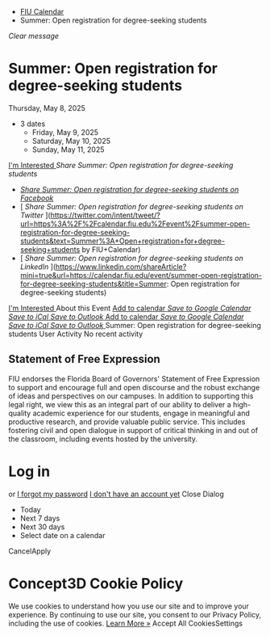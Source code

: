   * [FIU Calendar](https://calendar.fiu.edu/)
  * Summer: Open registration for degree-seeking students


_Clear message_
# Summer: Open registration for degree-seeking students
Thursday, May 8, 2025 
+ 3 dates
  * Friday, May 9, 2025
  * Saturday, May 10, 2025
  * Sunday, May 11, 2025


[ I'm Interested ](https://calendar.fiu.edu/event/49047685941041/confirm?return=https%3A%2F%2Fcalendar.fiu.edu%2Fevent%2Fsummer-open-registration-for-degree-seeking-students)
_Share Summer: Open registration for degree-seeking students_
  * [ _Share Summer: Open registration for degree-seeking students on Facebook_ ](https://www.facebook.com/sharer/sharer.php?u=https://calendar.fiu.edu/event/summer-open-registration-for-degree-seeking-students)
  * [ _Share Summer: Open registration for degree-seeking students on Twitter_ ](https://twitter.com/intent/tweet/?url=https%3A%2F%2Fcalendar.fiu.edu%2Fevent%2Fsummer-open-registration-for-degree-seeking-students&text=Summer%3A+Open+registration+for+degree-seeking+students by FIU+Calendar)
  * [ _Share Summer: Open registration for degree-seeking students on LinkedIn_ ](https://www.linkedin.com/shareArticle?mini=true&url=https://calendar.fiu.edu/event/summer-open-registration-for-degree-seeking-students&title=Summer: Open registration for degree-seeking students)


[ I'm Interested ](https://calendar.fiu.edu/event/49047685941041/confirm?return=https%3A%2F%2Fcalendar.fiu.edu%2Fevent%2Fsummer-open-registration-for-degree-seeking-students)
About this Event
[Add to calendar ](https://calendar.fiu.edu/event/summer-open-registration-for-degree-seeking-students)
[ _Save to Google Calendar_ ](https://calendar.google.com/calendar/event?action=TEMPLATE&dates=20250508%2F20250509&details=Summer%3A+Open+registration+for+degree-seeking+students%0A%0Ahttps%3A%2F%2Fcalendar.fiu.edu%2Fevent%2Fsummer-open-registration-for-degree-seeking-students&location=&sprop=website%3Acalendar.fiu.edu&text=Summer%3A+Open+registration+for+degree-seeking+students "Save to Google Calendar") [ _Save to iCal_ ](https://calendar.fiu.edu/event/summer-open-registration-for-degree-seeking-students.ics "Save to iCal") [ _Save to Outlook_ ](https://calendar.fiu.edu/event/summer-open-registration-for-degree-seeking-students.ics "Save to Outlook")
[Add to calendar ](https://calendar.fiu.edu/event/summer-open-registration-for-degree-seeking-students)
[ _Save to Google Calendar_ ](https://calendar.google.com/calendar/event?action=TEMPLATE&dates=20250508%2F20250509&details=Summer%3A+Open+registration+for+degree-seeking+students%0A%0Ahttps%3A%2F%2Fcalendar.fiu.edu%2Fevent%2Fsummer-open-registration-for-degree-seeking-students&location=&sprop=website%3Acalendar.fiu.edu&text=Summer%3A+Open+registration+for+degree-seeking+students "Save to Google Calendar") [ _Save to iCal_ ](https://calendar.fiu.edu/event/summer-open-registration-for-degree-seeking-students.ics "Save to iCal") [ _Save to Outlook_ ](https://calendar.fiu.edu/event/summer-open-registration-for-degree-seeking-students.ics "Save to Outlook")
Summer: Open registration for degree-seeking students
User Activity
No recent activity
## Statement of Free Expression
FIU endorses the Florida Board of Governors' Statement of Free Expression to support and encourage full and open discourse and the robust exchange of ideas and perspectives on our campuses. In addition to supporting this legal right, we view this as an integral part of our ability to deliver a high-quality academic experience for our students, engage in meaningful and productive research, and provide valuable public service. This includes fostering civil and open dialogue in support of critical thinking in and out of the classroom, including events hosted by the university.
# Log in
or
[I forgot my password](https://calendar.fiu.edu/auth/forgot) [I don't have an account yet](https://calendar.fiu.edu/signup)
Close Dialog
  * Today
  * Next 7 days
  * Next 30 days
  * Select date on a calendar


CancelApply
# Concept3D Cookie Policy
We use cookies to understand how you use our site and to improve your experience. By continuing to use our site, you consent to our Privacy Policy, including the use of cookies. [Learn More »](https://concept3d.com/concept3d-privacy-policy/)
Accept All CookiesSettings
